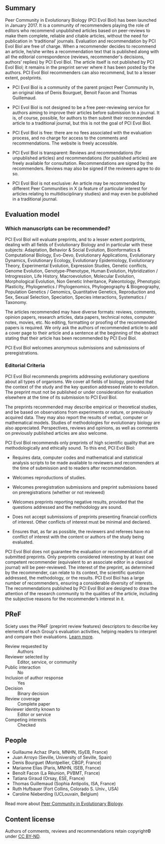 ## Summary

Peer Community in Evolutionary Biology (PCI Evol Biol) has been launched in January 2017. It is a community of recommenders playing the role of editors who recommend unpublished articles based on peer-reviews to make them complete, reliable and citable articles, without the need for publication in ‘traditional’ journals. Evaluation and recommendation by PCI Evol Biol are free of charge. When a recommender decides to recommend an article, he/she writes a recommendation text that is published along with all the editorial correspondence (reviews, recommender's decisions, authors’ replies) by PCI Evol Biol. The article itself is not published by PCI Evol Biol; it remains in the preprint server where it has been posted by the authors. PCI Evol Biol recommenders can also recommend, but to a lesser extent, postprints.

* PCI Evol Biol is a community of the parent project Peer Community In, an original idea of Denis Bourguet, Benoit Facon and Thomas Guillemaud.

* PCI Evol Biol is not designed to be a free peer-reviewing service for authors aiming to improve their articles before submission to a journal. It is, of course, possible, for authors to then submit their recommended article to a traditional journal, but this is not the goal of PCI Evol Biol.

* PCI Evol Biol is free: there are no fees associated with the evaluation process, and no charge for access to the comments and recommendations. The website is freely accessible.

* PCI Evol Biol is transparent: Reviews and recommendations (for unpublished articles) and recommendations (for published articles) are freely available for consultation. Recommendations are signed by the recommenders. Reviews may also be signed if the reviewers agree to do so.

* PCI Evol Biol is not exclusive: An article may be recommended by different Peer Communities in X (a feature of particular interest for articles relating to multidisciplinary studies) and may even be published in a traditional journal.

## Evaluation model

### Which manuscripts can be recommended?

PCI Evol Biol will evaluate preprints, and to a lesser extent postprints, dealing with all fields of Evolutionary Biology and in particular with these subjects: Adaptation, Behavior & Social Evolution, Bioinformatics & Computational Biology, Evo-Devo, Evolutionary Applications, Evolutionary Dynamics, Evolutionary Ecology, Evolutionary Epidemiology, Evolutionary Theory, Experimental Evolution, Expression Studies, Genetic conflicts, Genome Evolution, Genotype-Phenotype, Human Evolution, Hybridization / Introgression, Life History, Macroevolution, Molecular Evolution, Morphological Evolution, Non Genetic Inheritance, Paleontology, Phenotypic Plasticity, Phylogenetics / Phylogenomics, Phylogeography & Biogeography, Population Genetics / Genomics, Quantitative Genetics, Reproduction and Sex, Sexual Selection, Speciation, Species interactions, Systematics / Taxonomy.
 
The articles recommended may have diverse formats: reviews, comments, opinion papers, research articles, data papers, technical notes, computer notes, movies, etc. No editing, formatting or proofing of the recommended papers is required. We only ask the authors of recommended article to add a cover page to their article and a sentence at the beginning of the abstract stating that their article has been recommended by PCI Evol Biol. 

PCI Evol Biol welcomes anonymous submissions and submissions of preregistrations.

### Editorial Criteria

PCI Evol Biol recommends preprints addressing evolutionary questions about all types of organisms. We cover all fields of biology, provided that the context of the study and the key question addressed relate to evolution. The preprint must not be published or under consideration for evaluation elsewhere at the time of its submission to PCI Evol Biol.
 
The preprints recommended may describe empirical or theoretical studies, and be based on observations from experiments or nature, or previously acquired data. They may also report the results of verbal, computer or mathematical models. Studies of methodologies for evolutionary biology are also appreciated. Perspectives, reviews and opinions, as well as comments on previously published articles are also welcome.
 
PCI Evol Biol recommends only preprints of high scientific quality that are methodologically and ethically sound. To this end, PCI Evol Biol:

* Requires data, computer codes and mathematical and statistical analysis scripts to be made available to reviewers and recommenders at the time of submission and to readers after recommendation.

* Welcomes reproductions of studies.

* Welcomes preregistration submissions and preprint submissions based on preregistrations (whether or not reviewed)

* Welcomes preprints reporting negative results, provided that the questions addressed and the methodology are sound.

* Does not accept submissions of preprints presenting financial conflicts of interest. Other conflicts of interest must be minimal and declared.

* Ensures that, as far as possible, the reviewers and referees have no conflict of interest with the content or authors of the study being evaluated.
 
PCI Evol Biol does not guarantee the evaluation or recommendation of all submitted preprints. Only preprints considered interesting by at least one competent recommender (equivalent to an associate editor in a classical journal) will be peer-reviewed. The interest of the preprint, as determined by the recommender, can relate to its context, the scientific question addressed, the methodology, or the results. PCI Evol Biol has a large number of recommenders, ensuring a considerable diversity of interests. The recommendations published by PCI Evol Biol are designed to draw the attention of the research community to the qualities of the article, including the subjective reasons for the recommender’s interest in it.

## PReF

Sciety uses the PReF (preprint review features) descriptors to describe key elements of each Group's evaluation activities, helping readers to interpret and compare their evaluations.
[Learn more](https://asapbio.org/developing-a-taxonomy-to-describe-preprint-review-processes).

<dl class="group-page-pref">
    <dt>Review requested by</dt>
    <dd>Authors</dd>
    <dt>Reviewer selected by</dt>
    <dd>Editor, service, or community</dd>
    <dt>Public interaction</dt>
    <dd>No</dd>
    <dt>Inclusion of author response</dt>
    <dd>Yes</dd>
    <dt>Decision</dt>
    <dd>Binary decision</dd>
    <dt>Review coverage</dt>
    <dd>Complete paper</dd>
    <dt>Reviewer identity known to</dt>
    <dd>Editor or service</dd>
    <dt>Competing interests</dt>
    <dd>Checked</dd>
</dl>

## People

* Guillaume Achaz (Paris, MNHN, ISyEB, France)
* Juan Arroyo (Seville, University of Seville, Spain)
* Denis Bourguet (Montpellier, CBGP, France)
* Marianne Elias (Paris, MNHN, ISEB, France)
* Benoît Facon (La Réunion, PVBMT, France)
* Tatiana Giraud (Orsay, ESE, France)
* Thomas Guillemaud (Sophia Antipolis, ISA, France)
* Ruth Hufbauer (Fort Collins, Colorado S. Univ., USA)
* Caroline Nieberding (UCLouvain, Belgium)

Read more about [Peer Community in Evolutionary Biology](https://evolbiol.peercommunityin.org/about/about).

## Content license

Authors of comments, reviews and recommendations retain copyright© under [CC BY-ND](https://creativecommons.org/licenses/by-nd/4.0/).
